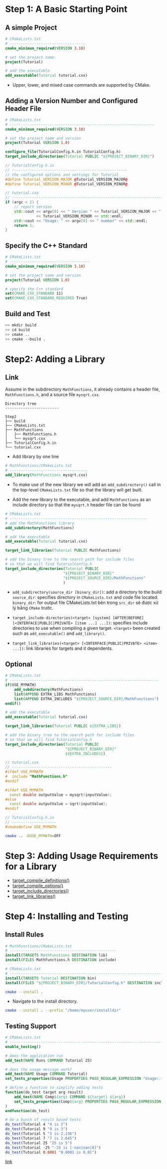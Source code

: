 # Step 1: A Basic Starting Point

## A simple Project

```cmake
# CMakeLists.txt
# ----------------------------------
cmake_minimum_required(VERSION 3.10)

# set the project name
project(Tutorial)

# add the executable
add_executable(Tutorial tutorial.cxx)
```

- Upper, lower, and mixed case commands are supported by CMake.

## Adding a Version Number and Configured Header File

```cmake
# CMakeLists.txt
# -----------------------------------------------------------------
cmake_minimum_required(VERSION 3.10)

# set the project name and version
project(Tutorial VERSION 1.0)

configure_file(TutorialConfig.h.in TutorialConfig.h)
target_include_directories(Tutorial PUBLIC "${PROJECT_BINARY_DIR}")
```

```cpp
// TutorialConfig.h.in
// ----------------------------------------------------
// the configured options and settings for Tutorial
#define Tutorial_VERSION_MAJOR @Tutorial_VERSION_MAJOR@
#define Tutorial_VERSION_MINOR @Tutorial_VERSION_MINOR@
```

```cpp
// tutorial.cxx
// ---------------------------------------------------------------------
if (argc < 2) {
    // report version
    std::cout << argv[0] << " Version " << Tutorial_VERSION_MAJOR << "."
              << Tutorial_VERSION_MINOR << std::endl;
    std::cout << "Usage: " << argv[0] << " number" << std::endl;
    return 1;
}
```

## Specify the C++ Standard

```cmake
# CMakeLists.txt
# ------------------------------------
cmake_minimum_required(VERSION 3.10)

# set the project name and version
project(Tutorial VERSION 1.0)

# specify the C++ standard
set(CMAKE_CXX_STANDARD 11)
set(CMAKE_CXX_STANDARD_REQUIRED True)
```

## Build and Test

```bash
>> mkdir build
>> cd build
>> cmake ..
>> cmake --build .
```

# Step2: Adding a Library

## Link

Assume in the subdirectory `MathFunctions`, it already contains a header file, `MathFunctions.h`, and a source file `mysqrt.cxx`.
```
Directory tree
------------------------

Step2
├── build
├── CMakeLists.txt
├── MathFunctions
│   ├── MathFunctions.h
│   └── mysqrt.cxx
├── TutorialConfig.h.in
└── tutorial.cxx
```

- Add library by one line

```cmake
# MathFunctions/CMakeLists.txt
# -----------------------------------
add_library(MathFunctions mysqrt.cxx)
```

- To make use of the new library we will add an `add_subdirectory()` call in the top-level `CMakeLists.txt` file so that the library will get built.

- Add the new library to the executable, and add `MathFunctions` as an include directory so that the `mysqrt.h` header file can be found

```cmake
# CMakeLists.txt
# --------------------------------------------------------------
# add the MathFunctions library
add_subdirectory(MathFunctions)

# add the executable
add_executable(Tutorial tutorial.cxx)

target_link_libraries(Tutorial PUBLIC MathFunctions)

# add the binary tree to the search path for include files
# so that we will find TutorialConfig.h
target_include_directories(Tutorial PUBLIC
                          "${PROJECT_BINARY_DIR}"
                          "${PROJECT_SOURCE_DIR}/MathFunctions"
                          )
```

- `add_subdirectory(source_dir [binary_dir])`: add a directory to the build `source_dir`: specifies directory in `CMakeLists.txt` and code file located. `binary_dir`: for output file CMakeLists.txt bên trong `src_dir` sẽ được xử lý bằng `CMake` trước.

- `target_include-directories(<target> [system] [AFTER|BEFORE] [<INTERFACE|PUBLIC|PRIVATE> [item ...] ...])`: specifies include directories to use when compiling a given target. `<target>` been created such as `add_executable()` and `add_library()`.

- `target_link_libraries(<target> [<INTERFACE|PUBLIC|PRIVATE> <item> ...])`: link libraries for targets and it dependents.

## Optional

```cmake
# CMakeLists.txt
# -------------------------------------------------------------------
if(USE_MYMATH)
    add_subdirectory(MathFunctions)
    list(APPEND EXTRA_LIBS MathFunctions)
    list(APPEND EXTRA_INCLUDES "${PROJECT_SOURCE_DIR}/MathFunctions")
endif()

# add the executable
add_executable(Tutorial tutorial.cxx)

target_link_libraries(Tutorial PUBLIC ${EXTRA_LIBS})

# add the binary tree to the search path for include files
# so that we will find TutorialConfig.h
target_include_directories(Tutorial PUBLIC
                           "${PROJECT_BINARY_DIR}"
                           ${EXTRA_INCLUDES})
```

```cpp
// tutorial.cxx
// ---------------------------------------------
#ifdef USE_MYMATH
#  include "MathFunctions.h"
#endif

#ifdef USE_MYMATH
  const double outputValue = mysqrt(inputValue);
#else
  const double outputValue = sqrt(inputValue);
#endif
```

```cpp
// TutorialConfig.h.in
// --------------------
#cmakedefine USE_MYMATH
```

```bash
cmake .. -DUSE_MYMATH=OFF
```

# Step 3: Adding Usage Requirements for a Library

- [target_compile_definitions()](https://cmake.org/cmake/help/latest/command/target_compile_definitions.html#command:target_compile_definitions)
- [target_compile_options()](https://cmake.org/cmake/help/latest/command/target_compile_options.html#command:target_compile_options)
- [target_include_directories()](https://cmake.org/cmake/help/latest/command/target_include_directories.html#command:target_include_directories)
- [target_link_libraries()](https://cmake.org/cmake/help/latest/command/target_link_libraries.html#command:target_link_libraries)

# Step 4: Installing and Testing

## Install Rules

```cmake
# MathFunctions/CMakeLists.txt
# ------------------------------------------------
install(TARGETS MathFunctions DESTINATION lib)
install(FILES MathFunctions.h DESTINATION include)
```

```cmake
# CMakeLists.txt
# -------------------------------------------------------------------------
install(TARGETS Tutorial DESTINATION bin)
install(FILES "${PROJECT_BINARY_DIR}/TutorialConfig.h" DESTINATION include)
```

```bash
cmake --install .
```

- Navigate to the install directory.

```bash
cmake --install . --prefix "/home/myuser/installdir"
```

## Testing Support

```cmake
# CMakeLists.txt
# -------------------------------------------------------------------------
enable_testing()

# does the application run
add_test(NAME Runs COMMAND Tutorial 25)

# does the usage message work?
add_test(NAME Usage COMMAND Tutorial)
set_tests_properties(Usage PROPERTIES PASS_REGULAR_EXPRESSION "Usage:.*number")

# define a function to simplify adding tests
function(do_test target arg result)
    add_test(NAME Comp${arg} COMMAND ${target} ${arg})
    set_tests_properties(Comp${arg} PROPERTIES PASS_REGULAR_EXPRESSION ${result}
)
endfunction(do_test)

# do a bunch of result based tests
do_test(Tutorial 4 "4 is 2")
do_test(Tutorial 9 "9 is 3")
do_test(Tutorial 5 "5 is 2.236")
do_test(Tutorial 7 "7 is 2.645")
do_test(Tutorial 25 "25 is 5")
do_test(Tutorial -25 "-25 is [-nan|nan|0]")
do_test(Tutorial 0.0001 "0.0001 is 0.01")
```

[link](https://cmake.org/cmake/help/latest/guide/tutorial/Installing%20and%20Testing.html#testing-support)

